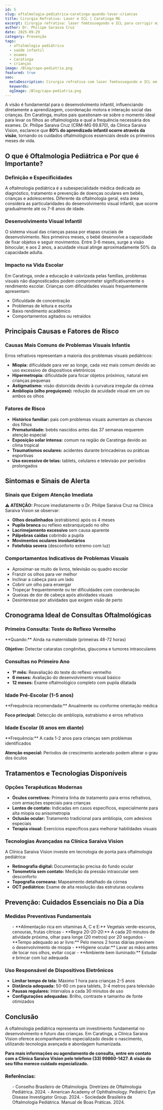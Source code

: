 ```yaml
---
id: 5
slug: oftalmologia-pediatrica-caratinga-quando-levar-criancas
title: Cirurgia Refrativa: Laser e ICL | Caratinga MG
excerpt: Cirurgia refrativa: laser femtossegundo e ICL para corrigir miopia, hipermetropia e astigmatismo. Dr. Philipe Saraiva em Caratinga, MG.
author: Dr. Philipe Saraiva Cruz
date: 2025-09-29
category: Prevenção
tags:
  - oftalmologia pediátrica
  - saúde infantil
  - exames
  - Caratinga
  - crianças
image: /Blog/capa-pediatria.png
featured: true
seo:
  metaDescription: Cirurgia refrativa com laser femtossegundo e ICL em Caratinga. Dr. Philipe Saraiva corrige miopia, hipermetropia e astigmatismo. Liberte-se!
  keywords: 
  ogImage: /Blog/capa-pediatria.png
---
```


A visão é fundamental para o desenvolvimento infantil, influenciando diretamente a aprendizagem, coordenação motora e interação social das crianças. Em Caratinga, muitos pais questionam-se sobre o momento ideal para levar os filhos ao oftalmologista e qual a frequência necessária dos exames. Dr. Philipe Saraiva Cruz (CRM-MG 69.870), da Clínica Saraiva Vision, esclarece que **80% do aprendizado infantil ocorre através da visão**, tornando os cuidados oftalmológicos essenciais desde os primeiros meses de vida.

## O que é Oftalmologia Pediátrica e Por que é Importante?

### Definição e Especificidades

A oftalmologia pediátrica é a subespecialidade médica dedicada ao diagnóstico, tratamento e prevenção de doenças oculares em bebês, crianças e adolescentes. Diferente da oftalmologia geral, esta área considera as particularidades do desenvolvimento visual infantil, que ocorre gradualmente até os 7-8 anos de idade.

### Desenvolvimento Visual Infantil

O sistema visual das crianças passa por etapas cruciais de desenvolvimento. Nos primeiros meses, o bebê desenvolve a capacidade de fixar objetos e seguir movimentos. Entre 3-6 meses, surge a visão binocular, e aos 2 anos, a acuidade visual atinge aproximadamente 50% da capacidade adulta.

### Impacto na Vida Escolar

Em Caratinga, onde a educação é valorizada pelas famílias, problemas visuais não diagnosticados podem comprometer significativamente o rendimento escolar. Crianças com dificuldades visuais frequentemente apresentam:

  - Dificuldade de concentração
  - Problemas de leitura e escrita
  - Baixo rendimento acadêmico
  - Comportamentos agitados ou retraídos

## Principais Causas e Fatores de Risco

### Causas Mais Comuns de Problemas Visuais Infantis

Erros refrativos representam a maioria dos problemas visuais pediátricos:

  - **Miopia:** dificuldade para ver ao longe, cada vez mais comum devido ao uso excessivo de dispositivos eletrônicos
  - **Hipermetropia:** dificuldade para focar objetos próximos, natural em crianças pequenas
  - **Astigmatismo:** visão distorcida devido à curvatura irregular da córnea
  - **Ambliopia (olho preguiçoso):** redução da acuidade visual em um ou ambos os olhos

### Fatores de Risco

  - **Histórico familiar:** pais com problemas visuais aumentam as chances dos filhos
  - **Prematuridade:** bebês nascidos antes das 37 semanas requerem atenção especial
  - **Exposição solar intensa:** comum na região de Caratinga devido ao clima tropical
  - **Traumatismos oculares:** acidentes durante brincadeiras ou práticas esportivas
  - **Uso excessivo de telas:** tablets, celulares e televisão por períodos prolongados

## Sintomas e Sinais de Alerta

### Sinais que Exigem Atenção Imediata

**⚠️ ATENÇÃO:** Procure imediatamente o Dr. Philipe Saraiva Cruz na Clínica Saraiva Vision se observar:

  - **Olhos desalinhados** (estrabismo) após os 4 meses
  - **Pupila branca** ou reflexo esbranquiçado no olho
  - **Lacrimejamento excessivo** sem causa aparente
  - **Pálpebras caídas** cobrindo a pupila
  - **Movimentos oculares involuntários**
  - **Fotofobia severa** (desconforto extremo com luz)

### Comportamentos Indicativos de Problemas Visuais

  - Aproximar-se muito de livros, televisão ou quadro escolar
  - Franzir os olhos para ver melhor
  - Inclinar a cabeça para um lado
  - Cobrir um olho para enxergar
  - Tropeçar frequentemente ou ter dificuldades com coordenação
  - Queixas de dor de cabeça após atividades visuais
  - Desinteresse por atividades que exigem visão de perto

## Cronograma Ideal de Consultas Oftalmológicas

### Primeira Consulta: Teste do Reflexo Vermelho

<p>**Quando:** Ainda na maternidade (primeiras 48-72 horas)

**Objetivo:** Detectar cataratas congênitas, glaucoma e tumores intraoculares</p>

### Consultas no Primeiro Ano

  - **1º mês:** Reavaliação do teste do reflexo vermelho
  - **6 meses:** Avaliação do desenvolvimento visual básico
  - **12 meses:** Exame oftalmológico completo com pupila dilatada

### Idade Pré-Escolar (1-5 anos)

<p>**Frequência recomendada:** Anualmente ou conforme orientação médica

**Foco principal:** Detecção de ambliopia, estrabismo e erros refrativos</p>

### Idade Escolar (6 anos em diante)

<p>**Frequência:** A cada 1-2 anos para crianças sem problemas identificados

**Atenção especial:** Períodos de crescimento acelerado podem alterar o grau dos óculos</p>

## Tratamentos e Tecnologias Disponíveis

### Opções Terapêuticas Modernas

  - **Óculos corretivos:** Primeira linha de tratamento para erros refrativos, com armações especiais para crianças
  - **Lentes de contato:** Indicadas em casos específicos, especialmente para alta miopia ou anisometropia
  - **Oclusão ocular:** Tratamento tradicional para ambliopia, com adesivos especiais
  - **Terapia visual:** Exercícios específicos para melhorar habilidades visuais

### Tecnologias Avançadas na Clínica Saraiva Vision

A Clínica Saraiva Vision investe em tecnologia de ponta para oftalmologia pediátrica:

  - **Retinografia digital:** Documentação precisa do fundo ocular
  - **Tonometria sem contato:** Medição da pressão intraocular sem desconforto
  - **Topografia corneana:** Mapeamento detalhado da córnea
  - **OCT pediátrico:** Exame de alta resolução das estruturas oculares

## Prevenção: Cuidados Essenciais no Dia a Dia

### Medidas Preventivas Fundamentais

<ol>
  - **Alimentação rica em vitaminas A, C e E:** Vegetais verde-escuros, cenouras, frutas cítricas
  - **Regra 20-20-20:** A cada 20 minutos de atividade próxima, olhar para longe (20 metros) por 20 segundos
  - **Tempo adequado ao ar livre:** Pelo menos 2 horas diárias previnem o desenvolvimento de miopia
  - **Higiene ocular:** Lavar as mãos antes de tocar nos olhos, evitar coçar
  - **Ambiente bem iluminado:** Estudar e brincar com luz adequada
</ol>

### Uso Responsável de Dispositivos Eletrônicos

  - **Limitar tempo de tela:** Máximo 1 hora para crianças 2-5 anos
  - **Distância adequada:** 50-60 cm para tablets, 3-4 metros para televisão
  - **Pausas regulares:** Intervalos a cada 30 minutos de uso
  - **Configurações adequadas:** Brilho, contraste e tamanho de fonte otimizados

## Conclusão

A oftalmologia pediátrica representa um investimento fundamental no desenvolvimento e futuro das crianças. Em Caratinga, a Clínica Saraiva Vision oferece acompanhamento especializado desde o nascimento, utilizando tecnologia avançada e abordagem humanizada.

**Para mais informações ou agendamento de consulta, entre em contato com a Clínica Saraiva Vision pelo telefone (33) 99860-1427. A visão do seu filho merece cuidado especializado.**

### Referências:

<ol>
  - Conselho Brasileiro de Oftalmologia. Diretrizes de Oftalmologia Pediátrica. 2024.
  - American Academy of Ophthalmology. Pediatric Eye Disease Investigator Group. 2024.
  - Sociedade Brasileira de Oftalmologia Pediátrica. Manual de Boas Práticas. 2024.
</ol>